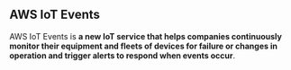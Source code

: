 ## AWS IoT Events

AWS IoT Events is **a new IoT service that helps companies continuously monitor their equipment and fleets of devices for failure or changes in operation and trigger alerts to respond when events occur**.
